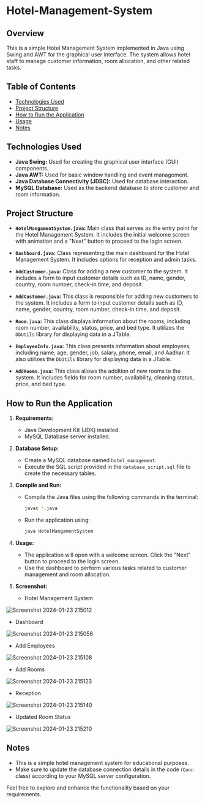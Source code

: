 # Hotel-Management-System

## Overview

This is a simple Hotel Management System implemented in Java using Swing and AWT for the graphical user interface. The system allows hotel staff to manage customer information, room allocation, and other related tasks.

## Table of Contents

- [Technologies Used](#technologies-used)
- [Project Structure](#project-structure)
- [How to Run the Application](#how-to-run-the-application)
- [Usage](#usage)
- [Notes](#notes)

## Technologies Used

- **Java Swing:** Used for creating the graphical user interface (GUI) components.
- **Java AWT:** Used for basic window handling and event management.
- **Java Database Connectivity (JDBC):** Used for database interaction.
- **MySQL Database:** Used as the backend database to store customer and room information.

## Project Structure

- **`HotelMangamentSystem.java`:** Main class that serves as the entry point for the Hotel Management System. It includes the initial welcome screen with animation and a "Next" button to proceed to the login screen.

- **`Dashboard.java`:** Class representing the main dashboard for the Hotel Management System. It includes options for reception and admin tasks.

- **`AddCustomer.java`:** Class for adding a new customer to the system. It includes a form to input customer details such as ID, name, gender, country, room number, check-in time, and deposit.
  
- **`AddCustomer.java`:** This class is responsible for adding new customers to the system. It includes a form to input customer details such as ID, name, gender, country, room number, check-in time, and deposit.

 - **`Room.java`:** This class displays information about the rooms, including room number, availability, status, price, and bed type. It utilizes the `DbUtils` library for displaying data in a JTable.

 - **`EmployeeInfo.java`:** This class presents information about employees, including name, age, gender, job, salary, phone, email, and Aadhar. It also utilizes the `DbUtils` library for displaying data in a JTable.

- **`AddRooms.java`:** This class allows the addition of new rooms to the system. It includes fields for room number, availability, cleaning status, price, and bed type.

  
## How to Run the Application

1. **Requirements:**
   - Java Development Kit (JDK) installed.
   - MySQL Database server installed.

2. **Database Setup:**
   - Create a MySQL database named `hotel_management`.
   - Execute the SQL script provided in the `database_script.sql` file to create the necessary tables.

3. **Compile and Run:**
   - Compile the Java files using the following commands in the terminal:
     ```bash
     javac *.java
     ```
   - Run the application using:
     ```bash
     java HotelMangamentSystem
     ```

4. **Usage:**
   - The application will open with a welcome screen. Click the "Next" button to proceed to the login screen.
   - Use the dashboard to perform various tasks related to customer management and room allocation.

5. **Screenshot:**
   - Hotel Management System
     
![Screenshot 2024-01-23 215012](https://github.com/anjaliraj7631/Hotel-Management-System/assets/97984325/dee3b11f-7bbb-4500-bb34-b4e5ee3fe8a8)

 - Dashboard
   
![Screenshot 2024-01-23 215056](https://github.com/anjaliraj7631/Hotel-Management-System/assets/97984325/ae71c321-8879-432c-a392-53ea4ef4d25c)

- Add Employees
  
![Screenshot 2024-01-23 215108](https://github.com/anjaliraj7631/Hotel-Management-System/assets/97984325/9874737c-abbd-42f3-b7ad-c01b5f917df8)

- Add Rooms
  
![Screenshot 2024-01-23 215123](https://github.com/anjaliraj7631/Hotel-Management-System/assets/97984325/194af97e-7137-44ce-87bf-f49cfeb45a0f)

- Reception
  
![Screenshot 2024-01-23 215140](https://github.com/anjaliraj7631/Hotel-Management-System/assets/97984325/58c86fe6-fad9-4739-a56e-c76b044830f6)

- Updated Room Status
  
![Screenshot 2024-01-23 215210](https://github.com/anjaliraj7631/Hotel-Management-System/assets/97984325/56b1b4e1-0288-4e18-bffb-d40dc51bcbb5)


## Notes

- This is a simple hotel management system for educational purposes.
- Make sure to update the database connection details in the code (`Conn` class) according to your MySQL server configuration.

Feel free to explore and enhance the functionality based on your requirements.
